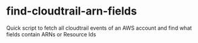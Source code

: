 # find-cloudtrail-arn-fields
Quick script to fetch all cloudtrail events of an AWS account and find what fields contain ARNs or Resource Ids
